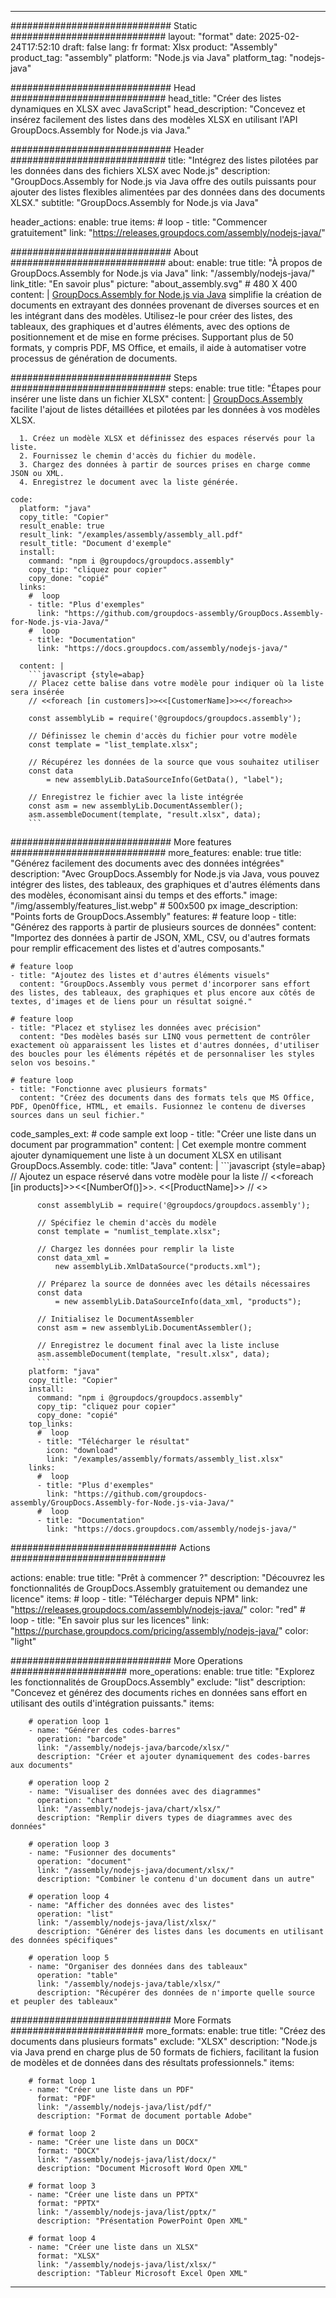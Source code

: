 



---
############################# Static ############################
layout: "format"
date:  2025-02-24T17:52:10
draft: false
lang: fr
format: Xlsx
product: "Assembly"
product_tag: "assembly"
platform: "Node.js via Java"
platform_tag: "nodejs-java"

############################# Head ############################
head_title: "Créer des listes dynamiques en XLSX avec JavaScript"
head_description: "Concevez et insérez facilement des listes dans des modèles XLSX en utilisant l'API GroupDocs.Assembly for Node.js via Java."

############################# Header ############################
title: "Intégrez des listes pilotées par les données dans des fichiers XLSX avec Node.js" 
description: "GroupDocs.Assembly for Node.js via Java offre des outils puissants pour ajouter des listes flexibles alimentées par des données dans des documents XLSX."
subtitle: "GroupDocs.Assembly for Node.js via Java" 

header_actions:
  enable: true
  items:
    #  loop
    - title: "Commencer gratuitement"
      link: "https://releases.groupdocs.com/assembly/nodejs-java/"
      
############################# About ############################
about:
    enable: true
    title: "À propos de GroupDocs.Assembly for Node.js via Java"
    link: "/assembly/nodejs-java/"
    link_title: "En savoir plus"
    picture: "about_assembly.svg" # 480 X 400
    content: |
       [GroupDocs.Assembly for Node.js via Java](/assembly/nodejs-java/) simplifie la création de documents en extrayant des données provenant de diverses sources et en les intégrant dans des modèles. Utilisez-le pour créer des listes, des tableaux, des graphiques et d'autres éléments, avec des options de positionnement et de mise en forme précises. Supportant plus de 50 formats, y compris PDF, MS Office, et emails, il aide à automatiser votre processus de génération de documents.

############################# Steps ############################
steps:
    enable: true
    title: "Étapes pour insérer une liste dans un fichier XLSX"
    content: |
      [GroupDocs.Assembly](/assembly/nodejs-java/) facilite l'ajout de listes détaillées et pilotées par les données à vos modèles XLSX.
      
      1. Créez un modèle XLSX et définissez des espaces réservés pour la liste.
      2. Fournissez le chemin d'accès du fichier du modèle.
      3. Chargez des données à partir de sources prises en charge comme JSON ou XML.
      4. Enregistrez le document avec la liste générée.
   
    code:
      platform: "java"
      copy_title: "Copier"
      result_enable: true
      result_link: "/examples/assembly/assembly_all.pdf"
      result_title: "Document d'exemple"
      install:
        command: "npm i @groupdocs/groupdocs.assembly"
        copy_tip: "cliquez pour copier"
        copy_done: "copié"
      links:
        #  loop
        - title: "Plus d'exemples"
          link: "https://github.com/groupdocs-assembly/GroupDocs.Assembly-for-Node.js-via-Java/"
        #  loop
        - title: "Documentation"
          link: "https://docs.groupdocs.com/assembly/nodejs-java/"
          
      content: |
        ```javascript {style=abap}
        // Placez cette balise dans votre modèle pour indiquer où la liste sera insérée
        // <<foreach [in customers]>><<[CustomerName]>><</foreach>>
    
        const assemblyLib = require('@groupdocs/groupdocs.assembly');

        // Définissez le chemin d'accès du fichier pour votre modèle
        const template = "list_template.xlsx";

        // Récupérez les données de la source que vous souhaitez utiliser
        const data 
            = new assemblyLib.DataSourceInfo(GetData(), "label");

        // Enregistrez le fichier avec la liste intégrée
        const asm = new assemblyLib.DocumentAssembler();
        asm.assembleDocument(template, "result.xlsx", data);
        ```           

############################# More features ############################
more_features:
  enable: true
  title: "Générez facilement des documents avec des données intégrées"
  description: "Avec GroupDocs.Assembly for Node.js via Java, vous pouvez intégrer des listes, des tableaux, des graphiques et d'autres éléments dans des modèles, économisant ainsi du temps et des efforts."
  image: "/img/assembly/features_list.webp" # 500x500 px
  image_description: "Points forts de GroupDocs.Assembly"
  features:
    # feature loop
    - title: "Générez des rapports à partir de plusieurs sources de données"
      content: "Importez des données à partir de JSON, XML, CSV, ou d'autres formats pour remplir efficacement des listes et d'autres composants."

    # feature loop
    - title: "Ajoutez des listes et d'autres éléments visuels"
      content: "GroupDocs.Assembly vous permet d'incorporer sans effort des listes, des tableaux, des graphiques et plus encore aux côtés de textes, d'images et de liens pour un résultat soigné."

    # feature loop
    - title: "Placez et stylisez les données avec précision"
      content: "Des modèles basés sur LINQ vous permettent de contrôler exactement où apparaissent les listes et d'autres données, d'utiliser des boucles pour les éléments répétés et de personnaliser les styles selon vos besoins."

    # feature loop
    - title: "Fonctionne avec plusieurs formats"
      content: "Créez des documents dans des formats tels que MS Office, PDF, OpenOffice, HTML, et emails. Fusionnez le contenu de diverses sources dans un seul fichier."
      
  code_samples_ext:
    # code sample ext loop
    - title: "Créer une liste dans un document par programmation"
      content: |
        Cet exemple montre comment ajouter dynamiquement une liste à un document XLSX en utilisant GroupDocs.Assembly.
      code:
        title: "Java"
        content: |
          ```javascript {style=abap}
          // Ajoutez un espace réservé dans votre modèle pour la liste
          // <<foreach [in products]>><<[NumberOf()]>>. <<[ProductName]>>
          // <</foreach>>
          
          const assemblyLib = require('@groupdocs/groupdocs.assembly');

          // Spécifiez le chemin d'accès du modèle
          const template = "numlist_template.xlsx";

          // Chargez les données pour remplir la liste
          const data_xml =
              new assemblyLib.XmlDataSource("products.xml");

          // Préparez la source de données avec les détails nécessaires
          const data 
              = new assemblyLib.DataSourceInfo(data_xml, "products");

          // Initialisez le DocumentAssembler
          const asm = new assemblyLib.DocumentAssembler();

          // Enregistrez le document final avec la liste incluse
          asm.assembleDocument(template, "result.xlsx", data);
          ```
        platform: "java"
        copy_title: "Copier"
        install:
          command: "npm i @groupdocs/groupdocs.assembly"
          copy_tip: "cliquez pour copier"
          copy_done: "copié"
        top_links:
          #  loop
          - title: "Télécharger le résultat"
            icon: "download"
            link: "/examples/assembly/formats/assembly_list.xlsx"
        links:
          #  loop
          - title: "Plus d'exemples"
            link: "https://github.com/groupdocs-assembly/GroupDocs.Assembly-for-Node.js-via-Java/"
          #  loop
          - title: "Documentation"
            link: "https://docs.groupdocs.com/assembly/nodejs-java/"
            

            


############################## Actions ############################

actions:
  enable: true
  title: "Prêt à commencer ?"
  description: "Découvrez les fonctionnalités de GroupDocs.Assembly gratuitement ou demandez une licence"
  items:
    #  loop
    - title: "Télécharger depuis NPM"
      link: "https://releases.groupdocs.com/assembly/nodejs-java/"
      color: "red"
        #  loop
    - title: "En savoir plus sur les licences"
      link: "https://purchase.groupdocs.com/pricing/assembly/nodejs-java/"
      color: "light"


############################# More Operations #####################
more_operations:
    enable: true
    title: "Explorez les fonctionnalités de GroupDocs.Assembly"
    exclude: "list"
    description: "Concevez et générez des documents riches en données sans effort en utilisant des outils d'intégration puissants."
    items: 
          
        # operation loop 1
        - name: "Générer des codes-barres"
          operation: "barcode"
          link: "/assembly/nodejs-java/barcode/xlsx/"
          description: "Créer et ajouter dynamiquement des codes-barres aux documents"

        # operation loop 2
        - name: "Visualiser des données avec des diagrammes"
          operation: "chart"
          link: "/assembly/nodejs-java/chart/xlsx/"
          description: "Remplir divers types de diagrammes avec des données"

        # operation loop 3
        - name: "Fusionner des documents"
          operation: "document"
          link: "/assembly/nodejs-java/document/xlsx/"
          description: "Combiner le contenu d'un document dans un autre"

        # operation loop 4
        - name: "Afficher des données avec des listes"
          operation: "list"
          link: "/assembly/nodejs-java/list/xlsx/"
          description: "Générer des listes dans les documents en utilisant des données spécifiques"

        # operation loop 5
        - name: "Organiser des données dans des tableaux"
          operation: "table"
          link: "/assembly/nodejs-java/table/xlsx/"
          description: "Récupérer des données de n'importe quelle source et peupler des tableaux"
         
          
############################# More Formats ########################
more_formats:
    enable: true
    title: "Créez des documents dans plusieurs formats"
    exclude: "XLSX"
    description: "Node.js via Java prend en charge plus de 50 formats de fichiers, facilitant la fusion de modèles et de données dans des résultats professionnels."
    items: 
          
        # format loop 1
        - name: "Créer une liste dans un PDF"
          format: "PDF"
          link: "/assembly/nodejs-java/list/pdf/"
          description: "Format de document portable Adobe"
          
        # format loop 2
        - name: "Créer une liste dans un DOCX"
          format: "DOCX"
          link: "/assembly/nodejs-java/list/docx/"
          description: "Document Microsoft Word Open XML"
          
        # format loop 3
        - name: "Créer une liste dans un PPTX"
          format: "PPTX"
          link: "/assembly/nodejs-java/list/pptx/"
          description: "Présentation PowerPoint Open XML"
          
        # format loop 4
        - name: "Créer une liste dans un XLSX"
          format: "XLSX"
          link: "/assembly/nodejs-java/list/xlsx/"
          description: "Tableur Microsoft Excel Open XML"


          

---